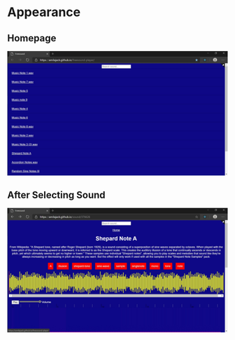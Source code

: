 # Appearance

## Homepage

![freesound-player's homepage as of 8:57 PM PST Tuesday, August 11, 2020](https://github.com/amilajack/freesound-player/blob/master/screenshots/current-appearance-of-freesound-player's-homepage-2020-08-11-205708.jpg)

## After Selecting Sound

![freesound-player's appearance after selecting a sound as of 6:50 PM PST Wednesday, August 20, 2020](https://github.com/amilajack/freesound-player/blob/master/screenshots/appearance-of-freesound-player-after-selecting-sound-2020-08-12-184808.jpg)